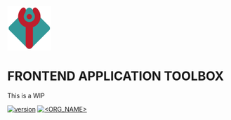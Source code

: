 ![app-toolbox icon](./_art/icon-sm.png)

# FRONTEND APPLICATION TOOLBOX

This is a WIP

[![version](https://img.shields.io/github/package-json/version/vladblindu/fetch-dog)](https://semver.org)
[![<ORG_NAME>](https://circleci.com/gh/vladblindu/fetch-dog.svg?style=svg)](https://app.circleci.com/pipelines/github/vladblindu/fetch-dog)

